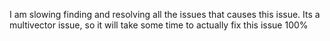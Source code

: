 I am slowing finding and resolving all the issues that causes this issue. Its a multivector issue, so it will take some time to actually fix this issue 100%
